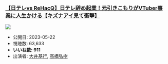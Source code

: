 ### [【日テレvs ReHacQ】日テレ辞め起業！元引きこもりがVTuber事業に人生かける【キズナアイ見て衝撃】](https://www.youtube.com/watch?v=yOZRriDxUc8)
[![](https://img.youtube.com/vi/yOZRriDxUc8/sddefault.jpg)](https://www.youtube.com/watch?v=yOZRriDxUc8)
-   公開日: 2023-05-22
-   視聴数: 63,633
-   **いいね数: 911**
-   出演者: [大井基行](/rehacq_fan/people/大井基行 "wikilink"), [高橋弘樹](/rehacq_fan/people/高橋弘樹 "wikilink")

